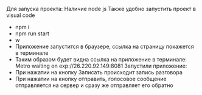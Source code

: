 Для запуска проекта: 
  Наличие node js
  Также удобно запустить проект в visual code
  - npm i
  - npm run start
  - w
  - Приложение запустится в браузере, ссылка на страницу покажется в терминале
  - Таким образом будет видна ссылка на приложение в терминале: Metro waiting on exp://26.220.92.149:8081
Запустили приложение:
  - При нажатии на кнопку Записать происходит запись разговора
  - При нажатии на кнопку отправить, голосовое сообщение отправляется на сервер и сразу же отправляет его обратно
